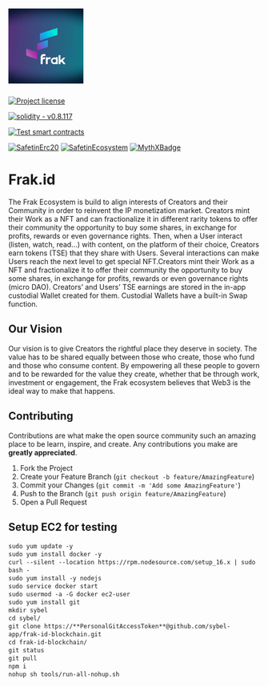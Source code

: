 # <img src="logo.jpeg" alt="frak-logo" height="150"/>

[![Project license](https://badgen.net/github/sybel-app/frak-id-blockchain)](https://github.com/sybel-app/frak-id-blockchain/LICENSE.txt)

[![solidity - v0.8.117](https://img.shields.io/badge/solidity-v0.8.17-2ea44f?logo=solidity)](https://github.com/sybel-app/frak-id-blockchain)

[![Test smart contracts](https://github.com/sybel-app/frak-id-blockchain/actions/workflows/test.yml/badge.svg)](https://github.com/sybel-app/frak-id-blockchain/actions/workflows/test.yml)

[![SafetinErc20](https://badgen.net/badge/Safetin%20ecosystem/passed/green?icon=https://uploads-ssl.webflow.com/624b2fb0a98b08011e0bf1d0/624c870d20ffb8fcf547507c_icon-safetin.svg)](https://www.safetin.com/audit/frak)
[![SafetinEcosystem](https://badgen.net/badge/Safetin%20erc20/passed/green?icon=https://uploads-ssl.webflow.com/624b2fb0a98b08011e0bf1d0/624c870d20ffb8fcf547507c_icon-safetin.svg)](https://www.safetin.com/audit/frak-2)
[![MythXBadge](https://badgen.net/https/api.mythx.io/v1/projects/df0aab13-6b4e-4e67-ab53-d4472414264a/badge/data?cache=300&icon=https://raw.githubusercontent.com/ConsenSys/mythx-github-badge/main/logo_white.svg)](https://docs.mythx.io/dashboard/github-badges)

# Frak.id

The Frak Ecosystem is build to align interests of Creators and their Community in order to reinvent the IP monetization
market. Creators mint their Work as a NFT and can fractionalize it in different rarity tokens to offer their community
the opportunity to buy some shares, in exchange for profits, rewards or even governance rights.
Then, when a User interact (listen, watch, read...) with content, on the platform of their choice, Creators earn
tokens (TSE) that they share with Users. Several interactions can make Users reach the next level to get special
NFT.Creators mint their Work as a NFT and fractionalize it to offer their community the opportunity to buy some shares,
in exchange for profits, rewards or even governance rights (micro DAO).
Creators’ and Users’ TSE earnings are stored in the in-app custodial Wallet created for them. Custodial Wallets have a
built-in Swap function.

## Our Vision

Our vision is to give Creators the rightful place they deserve in society. The value has to be shared equally between
those who create, those who fund and those who consume content. By empowering all these people to govern and to be
rewarded for the value they create, whether that be through work, investment or engagement, the Frak ecosystem believes
that Web3 is the ideal way to make that happens.

## Contributing

Contributions are what make the open source community such an amazing place to be learn, inspire, and create. Any
contributions you make are **greatly appreciated**.

1. Fork the Project
2. Create your Feature Branch (`git checkout -b feature/AmazingFeature`)
3. Commit your Changes (`git commit -m 'Add some AmazingFeature'`)
4. Push to the Branch (`git push origin feature/AmazingFeature`)
5. Open a Pull Request

## Setup EC2 for testing

````shell
sudo yum update -y
sudo yum install docker -y
curl --silent --location https://rpm.nodesource.com/setup_16.x | sudo bash -
sudo yum install -y nodejs
sudo service docker start
sudo usermod -a -G docker ec2-user
sudo yum install git
mkdir sybel
cd sybel/
git clone https://**PersonalGitAccessToken**@github.com/sybel-app/frak-id-blockchain.git
cd frak-id-blockchain/
git status
git pull
npm i
nohup sh tools/run-all-nohup.sh
````